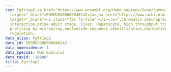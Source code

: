 ```yaml
---
csv: Fgfr1op2,<a href="https://www.ensembl.org/Homo_sapiens/Gene/Summary?db=core;g=ENSMUSG00000040242"
  target="_blank">ENSMUSG00000040242</a>,<a href="https://www.ncbi.nlm.nih.gov/pubmed/23834426"
  target="_blank"><i class="fas fa-file"></i></a>",chromatin immunoprecipitation assay,direct
  interaction,prime adult stage, liver, Hepatocyte, high throughput transcription
  profiling by microarray,nucleotide sequence identification,nucleotide sequence identification,transcriptional
  regulation,
data_alias: Fgfr1op2
data_id: ENSMUSG00000040242
data_numevidence: 1
data_species: Mus musculus
data_taxid: '10090'
title: Fgfr1op2
---
```

